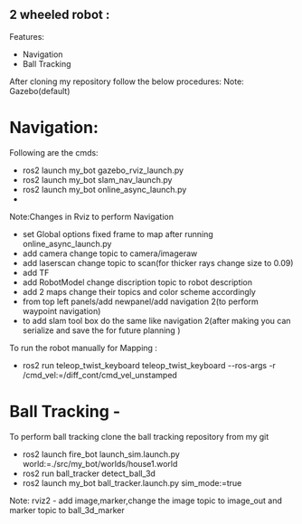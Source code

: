 ## 2 wheeled robot :

Features:
- Navigation
- Ball Tracking
  
After cloning my repository follow the below procedures:
Note: Gazebo(default) 
# Navigation:
 Following are the cmds:
- ros2 launch my_bot gazebo_rviz_launch.py
- ros2 launch my_bot slam_nav_launch.py
- ros2 launch my_bot online_async_launch.py
- 
Note:Changes in Rviz to perform Navigation
  - set Global options fixed frame to map after running online_async_launch.py
  - add camera change topic to camera/imageraw
  - add laserscan change topic to scan(for thicker rays change size to 0.09)
  - add TF
  - add RobotModel change discription topic to robot description
  - add 2 maps change their topics and color scheme accordingly
  - from top left panels/add newpanel/add navigation 2(to perform waypoint navigation)
  - to add slam tool box do the same like navigation 2(after making you can serialize and save the for future planning )
    
To run the robot manually for Mapping :
- ros2 run teleop_twist_keyboard teleop_twist_keyboard --ros-args -r /cmd_vel:=/diff_cont/cmd_vel_unstamped

# Ball Tracking -
To perform ball tracking clone the ball tracking repository from my git

- ros2 launch fire_bot launch_sim.launch.py world:=./src/my_bot/worlds/house1.world
- ros2 run ball_tracker detect_ball_3d
- ros2 launch my_bot ball_tracker.launch.py sim_mode:=true

Note: rviz2 - add image,marker,change the image topic to image_out and marker topic to ball_3d_marker
